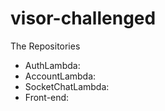 # visor-challenged

The Repositories

- AuthLambda:
- AccountLambda:
- SocketChatLambda:
- Front-end:
